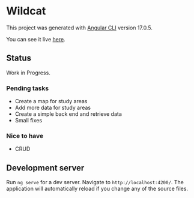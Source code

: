 # Wildcat

This project was generated with [Angular CLI](https://github.com/angular/angular-cli) version 17.0.5.

You can see it live [here](https://proyectocensogatomontes.netlify.app/).

## Status
Work in Progress.

### Pending tasks
* Create a map for study areas
* Add more data for study areas
* Create a simple back end and retrieve data
* Small fixes

### Nice to have
* CRUD

## Development server

Run `ng serve` for a dev server. Navigate to `http://localhost:4200/`. The application will automatically reload if you change any of the source files.

